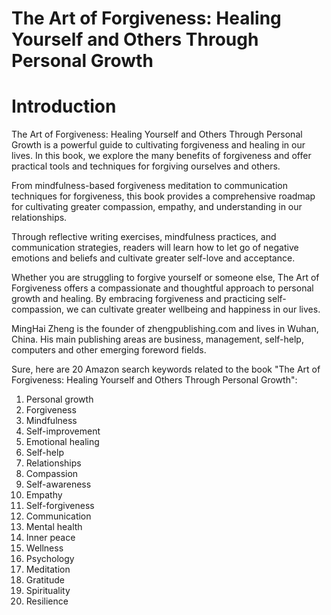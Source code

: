 # The Art of Forgiveness: Healing Yourself and Others Through Personal Growth

# Introduction

The Art of Forgiveness: Healing Yourself and Others Through Personal Growth is a powerful guide to cultivating forgiveness and healing in our lives. In this book, we explore the many benefits of forgiveness and offer practical tools and techniques for forgiving ourselves and others.

From mindfulness-based forgiveness meditation to communication techniques for forgiveness, this book provides a comprehensive roadmap for cultivating greater compassion, empathy, and understanding in our relationships.

Through reflective writing exercises, mindfulness practices, and communication strategies, readers will learn how to let go of negative emotions and beliefs and cultivate greater self-love and acceptance.

Whether you are struggling to forgive yourself or someone else, The Art of Forgiveness offers a compassionate and thoughtful approach to personal growth and healing. By embracing forgiveness and practicing self-compassion, we can cultivate greater wellbeing and happiness in our lives.

MingHai Zheng is the founder of zhengpublishing.com and lives in Wuhan, China. His main publishing areas are business, management, self-help, computers and other emerging foreword fields.



Sure, here are 20 Amazon search keywords related to the book "The Art of Forgiveness: Healing Yourself and Others Through Personal Growth":

1. Personal growth
2. Forgiveness
3. Mindfulness
4. Self-improvement
5. Emotional healing
6. Self-help
7. Relationships
8. Compassion
9. Self-awareness
10. Empathy
11. Self-forgiveness
12. Communication
13. Mental health
14. Inner peace
15. Wellness
16. Psychology
17. Meditation
18. Gratitude
19. Spirituality
20. Resilience

